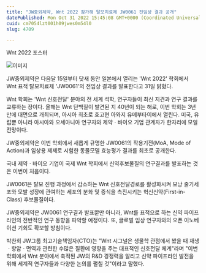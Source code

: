 ```yaml
---
title: "JW중외제약, Wnt 2022 참가해 탈모치료제 JW0061 전임상 결과 공개"
datePublished: Mon Oct 31 2022 15:45:08 GMT+0000 (Coordinated Universal Time)
cuid: cm7054lzt001h09jwes0m54l0
slug: 4709

---
```



Wnt 2022 포스터

![이미지](https://cdn.hashnode.com/res/hashnode/image/upload/v1739257698105/654db143-0fe6-4d81-9d0f-b2c6f96a75ff.jpeg)

JW중외제약은 다음달 15일부터 닷새 동안 일본에서 열리는 'Wnt 2022' 학회에서 Wnt 표적 탈모치료제 'JW0061'의 전임상 결과를 발표한다고 31일 밝혔다.

Wnt 학회는 'Wnt 신호전달' 분야의 전 세계 석학, 연구자들이 최신 지견과 연구 결과를 교류하는 장이다. 올해는 Wnt 단백질이 발견된 지 40년이 되는 해로, 이번 학회는 3년 만에 대면으로 개최되며, 아시아 최초로 효고현 아와지 유메부타이에서 열린다. 미국, 유럽뿐 아니라 아시아와 오세아니아 연구자와 제약ㆍ바이오 기업 관계자가 한자리에 모일 전망이다.

JW중외제약은 이번 학회에서 새롭게 규명한 JW0061의 작용기전(MoA, Mode of Action)과 임상용 제제로 시험한 동물모델 효능평가 결과를 최초로 공개한다.

국내 제약ㆍ바이오 기업이 국제 Wnt 학회에서 신약후보물질의 연구결과를 발표하는 것은 이번이 처음이다.

JW0061은 탈모 진행 과정에서 감소하는 Wnt 신호전달경로를 활성화시켜 모낭 줄기세포와 모발 성장에 관여하는 세포의 분화 및 증식을 촉진시키는 혁신신약(First-in-Class) 후보물질이다.

JW중외제약은 JW0061 연구결과 발표뿐만 아니라, Wnt를 표적으로 하는 신약 파이프라인의 전반적인 연구 동향을 파악할 예정이다. 또, 글로벌 임상 연구자와의 오픈 이노베이션 기회도 확보할 방침이다.

박찬희 JW그룹 최고기술책임자(CTO)는 "Wnt 시그널은 생물학 관점에서 봤을 때 재생ㆍ항암ㆍ면역과 관련한 수많은 질환에 영향을 주는 대표적인 신호전달 체계"라며 "이번 학회에서 Wnt 분야에서 축적된 JW의 R&D 경쟁력을 알리고 신약 파이프라인 발전을 위해 세계적 연구자들과 다양한 논의를 펼칠 것"이라고 말했다.